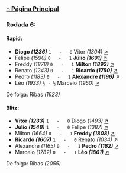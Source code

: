 ### [⌂ Página Principal](https://grupo-de-xadrez.github.io/)

### Rodada 6:

#### Rapid:

* **Diogo *(1236)*** `1   -   0` Vitor *(1304)* [↗](https://www.lichess.org/oLT8dFSp) 
* Felipe *(1590)* `0   -   1` **Júlio *(1691)*** [↗](https://www.lichess.org/UPHBOLK8) 
* Freddy *(1878)* `0   -   1` **Milton *(1892)*** [↗](https://www.lichess.org/DnGe3nKh) 
* Renato *(1243)* `0   -   1` **Ricardo *(1750)*** [↗](https://www.lichess.org/1Wnoetil) 
* Pedro *(1183)* `0   -   1` **Alexandre *(1196)*** [↗](https://www.lichess.org/uq0GqkcY) 
* Léo *(1933)* `½ - ½` Marcelo *(1950)* [↗](https://www.lichess.org/yah6Ermu) 

De folga: Ribas *(1623)*

#### Blitz:

* **Vitor *(1233)*** `1   -   0` Diogo *(1493)* [↗](https://www.lichess.org/wVZwlYka) 
* **Júlio *(1548)*** `1   -   0` Felipe *(1387)* [↗](https://www.lichess.org/Hd2EH2bV) 
* Milton *(1664)* `0   -   1` **Freddy *(1808)*** [↗](https://www.lichess.org/kntzkFHk) 
* **Ricardo *(1607)*** `1   -   0` Renato *(1034)* [↗](https://www.lichess.org/W6qYlQxP) 
* Alexandre *(1165)* `0   -   1` **Pedro *(1162)*** [↗](https://www.lichess.org/dRK4gyy6) 
* Marcelo *(1782)* `0   -   1` **Léo *(1861)*** [↗](https://www.lichess.org/Ay7CPkyi) 

De folga: Ribas *(2055)*

